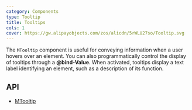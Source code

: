 ```yaml
---
category: Components
type: Tooltip
title: Tooltips
cols: 1
cover: https://gw.alipayobjects.com/zos/alicdn/5rWLU27so/Tooltip.svg
---
```


The `MTooltip` component is useful for conveying information when a user hovers over an element. You can also
programmatically control the display of tooltips through a **@bind-Value**. When activated, tooltips display a text
label identifying an element, such as a description of its function.

## API

- [MTooltip](/docs/api/MTooltip)

